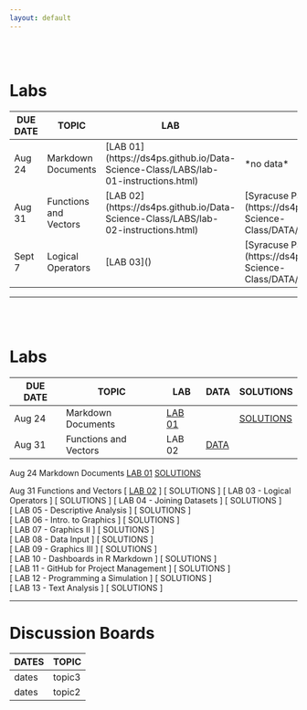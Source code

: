 ```yaml
---
layout: default
---
```


<div class = "uk-container uk-container-small">
  
<br><br>




# Labs

<table class="uk-table uk-table-striped">
<thead>
<tr>
   <th>DUE DATE</th>
   <th>TOPIC</th>
   <th>LAB</th>
   <th>DATA</th>
   <th>SOLUTIONS</th>
</tr>
</thead>

<tbody>
        <tr>
            <td>  Aug 24  </td>
            <td>  Markdown Documents </td>
            <td>  [LAB 01](https://ds4ps.github.io/Data-Science-Class/LABS/lab-01-instructions.html)  </td>
            <td>  *no data* </td>
            <td>  [SOLUTIONS](https://ds4ps.github.io/Data-Science-Class/LABS/lab-01-SOLUTION.html)</td>
        </tr>
        <tr>
            <td>  Aug 31  </td>
            <td>  Functions and Vectors  </td>
            <td>  [LAB 02](https://ds4ps.github.io/Data-Science-Class/LABS/lab-02-instructions.html)  </td>
            <td>  [Syracuse Parcels](https://ds4ps.github.io/Data-Science-Class/DATA/syr_parcels.html)  </td>
            <td>  [SOLUTIONS]()  </td>
        </tr>
        <tr>
            <td>  Sept 7  </td>
            <td>  Logical Operators  </td>
            <td>  [LAB 03]()  </td>
            <td>  [Syracuse Parcels](https://ds4ps.github.io/Data-Science-Class/DATA/syr_parcels.html)   </td>
            <td>  [SOLUTIONS]()  </td>
        </tr>
  
</tbody>
</table>

-----------------
<br><br>


# Labs

DUE DATE | TOPIC | LAB | DATA | SOLUTIONS  
--------|---------|------|-----|--------  
Aug 24  | Markdown Documents  | [LAB 01](https://ds4ps.github.io/Data-Science-Class/LABS/lab-01-instructions.html) | |  [SOLUTIONS](https://ds4ps.github.io/Data-Science-Class/LABS/lab-01-SOLUTION.html)  
Aug 31 | Functions and Vectors | LAB 02 | [DATA](https://ds4ps.github.io/Data-Science-Class/DATA/syr_parcels.html) |  



Aug 24  Markdown Documents
[  LAB 01](https://ds4ps.github.io/Data-Science-Class/LABS/lab-01-instructions.html)
[  SOLUTIONS](https://ds4ps.github.io/Data-Science-Class/LABS/lab-01-SOLUTION.html)

Aug 31  Functions and Vectors [ [LAB 02](https://ds4ps.github.io/Data-Science-Class/LABS/lab-02-instructions.html) ] [ SOLUTIONS ]
[ LAB 03 - Logical Operators ]  [ SOLUTIONS ]
[ LAB 04 - Joining Datasets ]  [ SOLUTIONS ]  
[ LAB 05 - Descriptive Analysis ]  [ SOLUTIONS ]  
[ LAB 06 - Intro. to Graphics ]  [ SOLUTIONS ]  
[ LAB 07 - Graphics II ]  [ SOLUTIONS ]  
[ LAB 08 - Data Input ]  [ SOLUTIONS ]  
[ LAB 09 - Graphics III ]  [ SOLUTIONS ]  
[ LAB 10 - Dashboards in R Markdown ]  [ SOLUTIONS ]  
[ LAB 11 - GitHub for Project Management ]  [ SOLUTIONS ]  
[ LAB 12 - Programming a Simulation ]  [ SOLUTIONS ]  
[ LAB 13 - Text Analysis ]  [ SOLUTIONS ]  

----------------



# Discussion Boards

DATES  |   TOPIC  
-------|------------  
dates  |  topic3  
dates  |  topic2  







<br><br><br><br>
</div>
